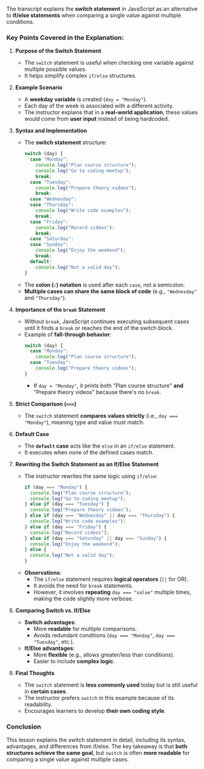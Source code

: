 The transcript explains the **switch statement** in JavaScript as an alternative to **if/else statements** when comparing a single value against multiple conditions.

### **Key Points Covered in the Explanation**:

1. **Purpose of the Switch Statement**

   - The `switch` statement is useful when checking one variable against multiple possible values.
   - It helps simplify complex `if/else` structures.

2. **Example Scenario**

   - A **weekday variable** is created (`day = "Monday"`).
   - Each day of the week is associated with a different activity.
   - The instructor explains that in a **real-world application**, these values would come from **user input** instead of being hardcoded.

3. **Syntax and Implementation**

   - The **switch statement** structure:
     ```javascript
     switch (day) {
       case "Monday":
         console.log("Plan course structure");
         console.log("Go to coding meetup");
         break;
       case "Tuesday":
         console.log("Prepare theory videos");
         break;
       case "Wednesday":
       case "Thursday":
         console.log("Write code examples");
         break;
       case "Friday":
         console.log("Record videos");
         break;
       case "Saturday":
       case "Sunday":
         console.log("Enjoy the weekend");
         break;
       default:
         console.log("Not a valid day");
     }
     ```
   - The **colon (`:`) notation** is used after each `case`, not a semicolon.
   - **Multiple cases can share the same block of code** (e.g., `"Wednesday"` and `"Thursday"`).

4. **Importance of the `break` Statement**

   - Without `break`, JavaScript continues executing subsequent cases until it finds a `break` or reaches the end of the switch block.
   - Example of **fall-through behavior**:
     ```javascript
     switch (day) {
       case "Monday":
         console.log("Plan course structure");
       case "Tuesday":
         console.log("Prepare theory videos");
     }
     ```
     - If `day = "Monday"`, it prints both "Plan course structure" **and** "Prepare theory videos" because there's no `break`.

5. **Strict Comparison (`===`)**

   - The `switch` statement **compares values strictly** (i.e., `day === "Monday"`), meaning type and value must match.

6. **Default Case**

   - The **`default` case** acts like the `else` in an `if/else` statement.
   - It executes when none of the defined cases match.

7. **Rewriting the Switch Statement as an If/Else Statement**

   - The instructor rewrites the same logic using `if/else`:
     ```javascript
     if (day === "Monday") {
       console.log("Plan course structure");
       console.log("Go to coding meetup");
     } else if (day === "Tuesday") {
       console.log("Prepare theory videos");
     } else if (day === "Wednesday" || day === "Thursday") {
       console.log("Write code examples");
     } else if (day === "Friday") {
       console.log("Record videos");
     } else if (day === "Saturday" || day === "Sunday") {
       console.log("Enjoy the weekend");
     } else {
       console.log("Not a valid day");
     }
     ```
   - **Observations**:
     - The `if/else` statement requires **logical operators** (`||` for OR).
     - It avoids the need for `break` statements.
     - However, it involves **repeating** `day === "value"` multiple times, making the code slightly more verbose.

8. **Comparing Switch vs. If/Else**

   - **Switch advantages**:
     - More **readable** for multiple comparisons.
     - Avoids redundant conditions (`day === "Monday"`, `day === "Tuesday"`, etc.).
   - **If/Else advantages**:
     - More **flexible** (e.g., allows greater/less than conditions).
     - Easier to include **complex logic**.

9. **Final Thoughts**
   - The `switch` statement is **less commonly used** today but is still useful in **certain cases**.
   - The instructor prefers `switch` in this example because of its readability.
   - Encourages learners to develop **their own coding style**.

### **Conclusion**

This lesson explains the switch statement in detail, including its syntax, advantages, and differences from if/else. The key takeaway is that **both structures achieve the same goal**, but `switch` is often **more readable** for comparing a single value against multiple cases.
